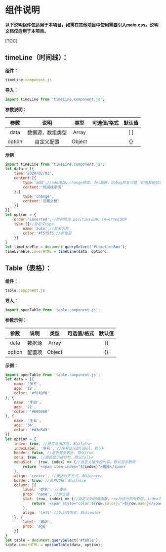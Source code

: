 # 组件说明

**以下说明组件仅适用于本项目，如需在其他项目中使用需要引入main.css。说明文档仅适用于本项目。**

[TOC]

## timeLine（时间线）：

**组件：**

```javascript
timeLine.component.js
```

**导入：**

```javascript
import timeLine from 'timeLine.component.js';
```

**参数说明：**

|  参数  |       说明       |  类型  | 可选值/格式 | 默认值 |
| :----: | :--------------: | :----: | :---------: | :----: |
|  data  | 数据源，数组类型 | Array  |             |  [ ]   |
| option |    自定义配置    | Object |             |   {}   |

**示例**

```javascript
import timeLine from 'timeLine.component.js';
let data = [{
    time:'2020/02/01',
    content:[{
        type:'add',//add添加、change修改、del删除、debug修复问题（如需其他状态请自行修改main.css）
        content:'时间线示例'
    },{
        type:'change',
        content:'说明文档'
    }]
}]
let option = {
    order:'inverted',//排列顺序 positive正序、inverted倒序
    type:[{//自定义type
        name:'auto',//显示名称
        color:'#f5f5f5'//颜色值
    }]
}
let timeLineEle = document.querySelect('#timeLineBox');
timeLineEle.innerHTML = timeLine(data, option);
```

## Table（表格）：

**组件：**

```javascript
table.component.js
```

**导入：**

```javascript
import openTable from 'table.component.js';
```

**参数示例：**

|  参数  |  说明  |  类型  | 可选值/格式 | 默认值 |
| :----: | :----: | :----: | :---------: | :----: |
|  data  | 数据源 | Array  |             |   []   |
| option | 配置项 | Object |             |   {}   |

**示例：**

```javascript
import openTable from 'table.component.js';
let data = [{
    name: '张三',
    age: '18',
    color: '#f8f8f8'
}, {
	name: '李四',
    age: '22',
    color: '#666666'
}, {
    name: '王五',
    age: '34',
    color: '#d3d3d3'
}]
let option = {
    index: true, //是否显示序号，默认false
    indexLabel: '序号', //序号显示的label，默认#
    header: false, //是否显示表头，默认true
    menu: true, //是否显示操作栏，默认false
    menuSlot : (row, index) => {//自定义操作栏内容，默认显示删除
        return `<span item-index="${index}">删除</span>`
    },
    align: 'center', //表格对齐方式，默认center
    border: true, //表格边框，默认false
    column: [{
    	label: '姓名', //表头
    	prop: 'name', //绑定值
        slot: (row, index) => {//自定义列回调函数，row为该行的所有值，index为该列的下标
            return `<span style="color:${row.color};">${row.name}</span>`;
        },
        align: 'left' //列对齐方式，默认center
    }, {
    	label: '年龄',
    	prop: 'age'
    }]
}
let table = document.querySelect('#table');
table.innerHTML = optionTable(data, option);
```

